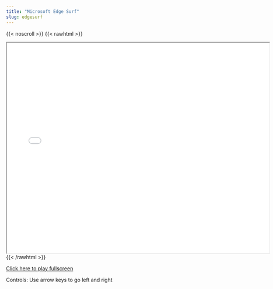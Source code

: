```yaml
---
title: "Microsoft Edge Surf"
slug: edgesurf
---
```


{{< noscroll >}}
{{< rawhtml >}}
<iframe width="720" height="576" name="iframe" src="/cjs-garchive/edgesurf/index.html"></iframe>
{{< /rawhtml >}}

[Click here to play fullscreen](/cjs-garchive/edgesurf/index.html)

Controls: Use arrow keys to go left and right
